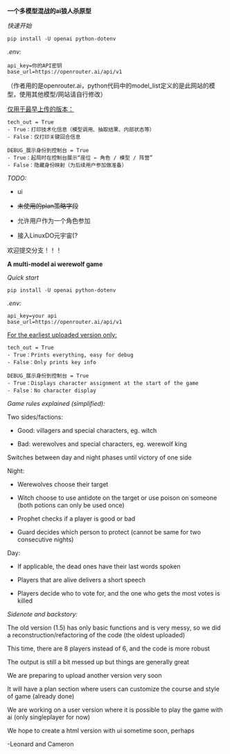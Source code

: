**一个多模型混战的ai狼人杀原型**

*快速开始*

```
pip install -U openai python-dotenv
```

*.env:*
```
api_key=你的API密钥
base_url=https://openrouter.ai/api/v1
```
（作者用的是openrouter.ai，python代码中的model_list定义的是此网站的模型，使用其他模型/网站请自行修改）

<u>仅用于最早上传的版本：</u>
```
tech_out = True
- True：打印技术化信息（模型调用、抽取结果、内部状态等）
- False：仅打印关键回合信息

DEBUG_展示身份到控制台 = True
- True：起局时在控制台展示“座位 ← 角色 / 模型 / 阵营”
- False：隐藏身份映射（为后续用户参加做准备）
```

*TODO:*

- ui
    
- ~~未使用的plan策略字段~~
    
- 允许用户作为一个角色参加
    
- 接入LinuxDO元宇宙(?


欢迎提交分支！！！

**A multi-model ai werewolf game**

*Quick start*

```
pip install -U openai python-dotenv
```

*.env:*
```
api_key=your api
base_url=https://openrouter.ai/api/v1
```

<u>For the earliest uploaded version only:</u>

```
tech_out = True
- True：Prints everything, easy for debug
- False：Only prints key info

DEBUG_展示身份到控制台 = True
- True：Displays character assignment at the start of the game
- False：No character display
```

*Game rules explained (simplified):*

Two sides/factions:

- Good: villagers and special characters, eg. witch

- Bad: werewolves and special characters, eg. werewolf king

Switches between day and night phases until victory of one side

Night:

- Werewolves choose their target

- Witch choose to use antidote on the target or use poison on someone (both potions can only be used once)

- Prophet checks if a player is good or bad

- Guard decides which person to protect (cannot be same for two consecutive nights)


Day:

- If applicable, the dead ones have their last words spoken

- Players that are alive delivers a short speech

- Players decide who to vote for, and the one who gets the most votes is killed


*Sidenote and backstory:*


The old version (1.5) has only basic functions and is very messy, so we did a reconstruction/refactoring of the code (the oldest uploaded)

This time, there are 8 players instead of 6, and the code is more robust

The output is still a bit messed up but things are generally great

We are preparing to upload another version very soon

It will have a plan section where users can customize the course and style of game (already done)

We are working on a user version where it is possible to play the game with ai (only singleplayer for now)

We hope to create a html version with ui sometime soon, perhaps

-Leonard and Cameron









